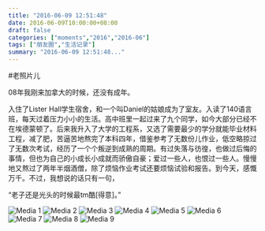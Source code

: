 ```yaml
---
title: "2016-06-09 12:51:48"
date: 2016-06-09T10:00:00+08:00
draft: false
categories: ["moments","2016","2016-06"]
tags: ["朋友圈","生活记录"]
summary: "2016-06-09 12:51:48..."
---
```


#老照片儿

08年我刚来加拿大的时候，还没有成年。

入住了Lister Hall学生宿舍，和一个叫Daniel的姑娘成为了室友。入读了140语言班，每天过着压力小小的生活。高中班里一起过来了九个同学，如今大部分已经不在埃德蒙顿了。后来我升入了大学的工程系，又选了需要最少的学分就能毕业材料工程，减了肥，苦逼苦地熬完了本科四年，借鉴参考了无数份儿作业，低空略掠过了无数次考试，经历了一个个叛逆到成熟的周期。有过失落与彷徨，也做过后悔的事情，但也为自己的小成长小成就而骄傲自豪；爱过一些人，也恨过一些人。慢慢地又熬过了两年半烟酒僧，除了烦恼作业考试还要烦恼试验和报告。到今天，感慨万千。不过，我想说的话只有一句，

“老子还是光头的时候最tm酷[得意]。”

![Media 1](/Moments/photos/2016-06-09/201606091251480.jpg)
![Media 2](/Moments/photos/2016-06-09/201606091251481.jpg)
![Media 3](/Moments/photos/2016-06-09/201606091251482.jpg)
![Media 4](/Moments/photos/2016-06-09/201606091251483.jpg)
![Media 5](/Moments/photos/2016-06-09/201606091251484.jpg)
![Media 6](/Moments/photos/2016-06-09/201606091251485.jpg)
![Media 7](/Moments/photos/2016-06-09/201606091251486.jpg)
![Media 8](/Moments/photos/2016-06-09/201606091251487.jpg)
![Media 9](/Moments/photos/2016-06-09/201606091251488.jpg)

